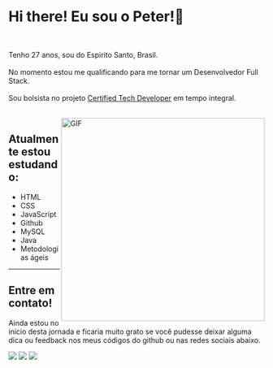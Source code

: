 <h1>Hi there! Eu sou o Peter!👋</h1>
<br>
<p>
    Tenho 27 anos, sou do Espirito Santo, Brasil. 
    <br>
    <br>
    No momento estou me qualificando para me tornar um Desenvolvedor Full Stack.
    <br>
    <br>
    Sou bolsista no projeto <a href="https://www.youtube.com/watch?v=q_-P92HI1rg&t=40s" target="_blank" rel="noopener noreferrer">Certified Tech Developer</a> em tempo integral. 
</p>
<br>

<img align="right" alt="GIF" src="https://media.giphy.com/media/3l5yJWhnbw5yyqDcQg/giphy.gif" width="400px" />
<div align="left">
<h2>Atualmente estou estudando:</h2>
<ul>
    <li>HTML</li>
    <li>CSS</li>
    <li>JavaScript</li>
    <li>Github</li>
    <li>MySQL</li>
    <li>Java</li>
    <li>Metodologias ágeis</li>
    
</ul>
</div>
    
<hr>

<h2>Entre em contato!</h2>
<p>Ainda estou no início desta jornada e ficaria muito grato se você pudesse deixar alguma dica ou feedback nos meus códigos do github ou nas redes sociais abaixo.</p>


  <a href="https://instagram.com/peter.leite" target="_blank"><img src="https://img.shields.io/badge/-Instagram-%23333?style=for-the-badge&logo=instagram&logoColor=white" target="_blank"></a>
 <a href = "mailto:peterleite.dev@gmail.com"><img src="https://img.shields.io/badge/-Gmail-red?style=for-the-badge&logo=gmail&logoColor=white" target="_blank"></a>
<a href="https://www.linkedin.com/in/peter-leite-6b4754202/" target="_blank"><img src="https://img.shields.io/badge/-LinkedIn-%230077B5?style=for-the-badge&logo=linkedin&logoColor=white" target="_blank"></a> 

